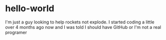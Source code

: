 # hello-world

I'm just a guy looking to help rockets not explode.
I started coding a little over 4 months ago now and I was told I should have GitHub or I'm not a real programer
